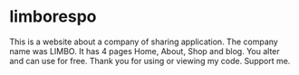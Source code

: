 # limborespo
This is a website about a company of sharing application. The company name was LIMBO. It has 4 pages Home, About, Shop 
and blog. You alter and can use for free. Thank you for using or viewing my code. Support me.
